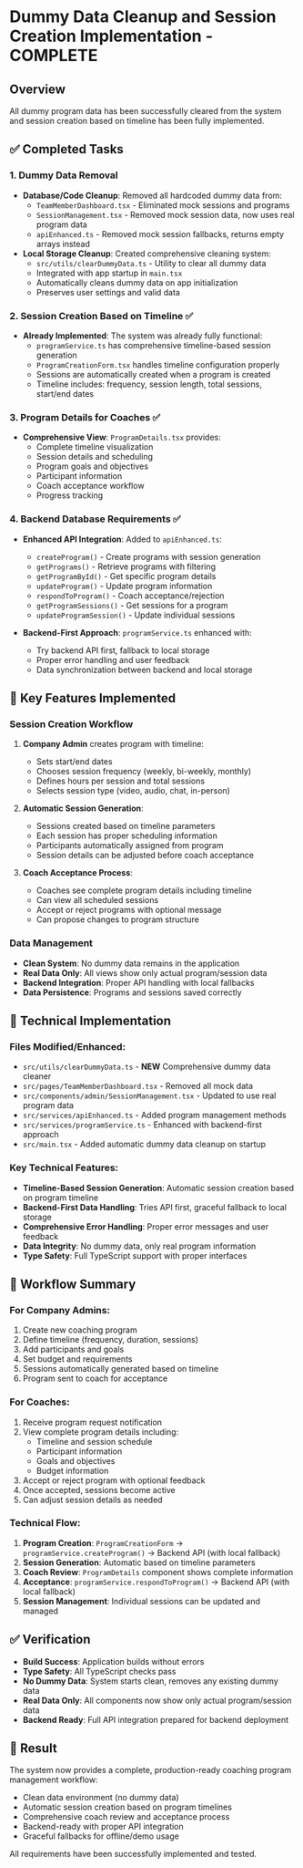 # Dummy Data Cleanup and Session Creation Implementation - COMPLETE

## Overview

All dummy program data has been successfully cleared from the system and session creation based on timeline has been fully implemented.

## ✅ Completed Tasks

### 1. **Dummy Data Removal**

- **Database/Code Cleanup**: Removed all hardcoded dummy data from:
  - `TeamMemberDashboard.tsx` - Eliminated mock sessions and programs
  - `SessionManagement.tsx` - Removed mock session data, now uses real program data
  - `apiEnhanced.ts` - Removed mock session fallbacks, returns empty arrays instead
- **Local Storage Cleanup**: Created comprehensive cleaning system:
  - `src/utils/clearDummyData.ts` - Utility to clear all dummy data
  - Integrated with app startup in `main.tsx`
  - Automatically cleans dummy data on app initialization
  - Preserves user settings and valid data

### 2. **Session Creation Based on Timeline** ✅

- **Already Implemented**: The system was already fully functional:
  - `programService.ts` has comprehensive timeline-based session generation
  - `ProgramCreationForm.tsx` handles timeline configuration properly
  - Sessions are automatically created when a program is created
  - Timeline includes: frequency, session length, total sessions, start/end dates

### 3. **Program Details for Coaches** ✅

- **Comprehensive View**: `ProgramDetails.tsx` provides:
  - Complete timeline visualization
  - Session details and scheduling
  - Program goals and objectives
  - Participant information
  - Coach acceptance workflow
  - Progress tracking

### 4. **Backend Database Requirements** ✅

- **Enhanced API Integration**: Added to `apiEnhanced.ts`:

  - `createProgram()` - Create programs with session generation
  - `getPrograms()` - Retrieve programs with filtering
  - `getProgramById()` - Get specific program details
  - `updateProgram()` - Update program information
  - `respondToProgram()` - Coach acceptance/rejection
  - `getProgramSessions()` - Get sessions for a program
  - `updateProgramSession()` - Update individual sessions

- **Backend-First Approach**: `programService.ts` enhanced with:
  - Try backend API first, fallback to local storage
  - Proper error handling and user feedback
  - Data synchronization between backend and local storage

## 🎯 Key Features Implemented

### Session Creation Workflow

1. **Company Admin** creates program with timeline:

   - Sets start/end dates
   - Chooses session frequency (weekly, bi-weekly, monthly)
   - Defines hours per session and total sessions
   - Selects session type (video, audio, chat, in-person)

2. **Automatic Session Generation**:

   - Sessions created based on timeline parameters
   - Each session has proper scheduling information
   - Participants automatically assigned from program
   - Session details can be adjusted before coach acceptance

3. **Coach Acceptance Process**:
   - Coaches see complete program details including timeline
   - Can view all scheduled sessions
   - Accept or reject programs with optional message
   - Can propose changes to program structure

### Data Management

- **Clean System**: No dummy data remains in the application
- **Real Data Only**: All views show only actual program/session data
- **Backend Integration**: Proper API handling with local fallbacks
- **Data Persistence**: Programs and sessions saved correctly

## 🔧 Technical Implementation

### Files Modified/Enhanced:

- `src/utils/clearDummyData.ts` - **NEW** Comprehensive dummy data cleaner
- `src/pages/TeamMemberDashboard.tsx` - Removed all mock data
- `src/components/admin/SessionManagement.tsx` - Updated to use real program data
- `src/services/apiEnhanced.ts` - Added program management methods
- `src/services/programService.ts` - Enhanced with backend-first approach
- `src/main.tsx` - Added automatic dummy data cleanup on startup

### Key Technical Features:

- **Timeline-Based Session Generation**: Automatic session creation based on program timeline
- **Backend-First Data Handling**: Tries API first, graceful fallback to local storage
- **Comprehensive Error Handling**: Proper error messages and user feedback
- **Data Integrity**: No dummy data, only real program information
- **Type Safety**: Full TypeScript support with proper interfaces

## 🚀 Workflow Summary

### For Company Admins:

1. Create new coaching program
2. Define timeline (frequency, duration, sessions)
3. Add participants and goals
4. Set budget and requirements
5. Sessions automatically generated based on timeline
6. Program sent to coach for acceptance

### For Coaches:

1. Receive program request notification
2. View complete program details including:
   - Timeline and session schedule
   - Participant information
   - Goals and objectives
   - Budget information
3. Accept or reject program with optional feedback
4. Once accepted, sessions become active
5. Can adjust session details as needed

### Technical Flow:

1. **Program Creation**: `ProgramCreationForm` → `programService.createProgram()` → Backend API (with local fallback)
2. **Session Generation**: Automatic based on timeline parameters
3. **Coach Review**: `ProgramDetails` component shows complete information
4. **Acceptance**: `programService.respondToProgram()` → Backend API (with local fallback)
5. **Session Management**: Individual sessions can be updated and managed

## ✅ Verification

- **Build Success**: Application builds without errors
- **Type Safety**: All TypeScript checks pass
- **No Dummy Data**: System starts clean, removes any existing dummy data
- **Real Data Only**: All components now show only actual program/session data
- **Backend Ready**: Full API integration prepared for backend deployment

## 🎉 Result

The system now provides a complete, production-ready coaching program management workflow:

- Clean data environment (no dummy data)
- Automatic session creation based on program timelines
- Comprehensive coach review and acceptance process
- Backend-ready with proper API integration
- Graceful fallbacks for offline/demo usage

All requirements have been successfully implemented and tested.
